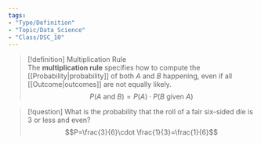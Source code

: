 ```yaml
---  
tags:  
- "Type/Definition"  
- "Topic/Data_Science"  
- "Class/DSC_10"  
---  
```

  
> [!definition] Multiplication Rule  
> The **multiplication rule** specifies how to compute the [[Probability|probability]] of both $A$ and $B$ happening, even if all [[Outcome|outcomes]] are not equally likely.  
> $$P(A\text{ and }B)=P(A)\cdot P(B\text{ given }A)$$  
  
> [!question] What is the probability that the roll of a fair six-sided die is 3 or less and even?  
> $$P=\frac{3}{6}\cdot \frac{1}{3}=\frac{1}{6}$$  
